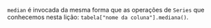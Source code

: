 `median` é invocada da mesma forma  que as operações de `Series` que conhecemos nesta lição: `tabela["nome da coluna"].mediana()`. 